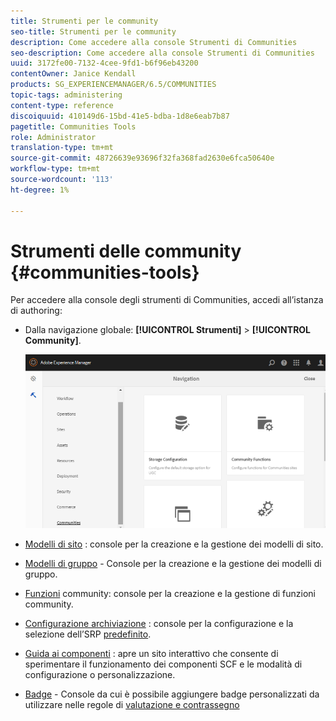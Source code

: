 ```yaml
---
title: Strumenti per le community
seo-title: Strumenti per le community
description: Come accedere alla console Strumenti di Communities
seo-description: Come accedere alla console Strumenti di Communities
uuid: 3172fe00-7132-4cee-9fd1-b6f96eb43200
contentOwner: Janice Kendall
products: SG_EXPERIENCEMANAGER/6.5/COMMUNITIES
topic-tags: administering
content-type: reference
discoiquuid: 410149d6-15bd-41e5-bdba-1d8e6eab7b87
pagetitle: Communities Tools
role: Administrator
translation-type: tm+mt
source-git-commit: 48726639e93696f32fa368fad2630e6fca50640e
workflow-type: tm+mt
source-wordcount: '113'
ht-degree: 1%

---
```



# Strumenti delle community {#communities-tools}

Per accedere alla console degli strumenti di Communities, accedi all’istanza di authoring:

* Dalla navigazione globale: **[!UICONTROL Strumenti]** > **[!UICONTROL Community]**.

   ![community](assets/communities-home.png)

* [Modelli di sito](sites.md) : console per la creazione e la gestione dei modelli di sito.

* [Modelli di gruppo](tools-groups.md)  - Console per la creazione e la gestione dei modelli di gruppo.

* [Funzioni](functions.md)  community: console per la creazione e la gestione di funzioni community.

* [Configurazione archiviazione](srp-config.md) : console per la configurazione e la selezione dell’SRP  [predefinito](working-with-srp.md).

* [Guida ai componenti](components-guide.md) : apre un sito interattivo che consente di sperimentare il funzionamento dei componenti SCF e le modalità di configurazione o personalizzazione.

* [Badge](badges.md)  - Console da cui è possibile aggiungere badge personalizzati da utilizzare nelle regole di  [valutazione e contrassegno](implementing-scoring.md)

